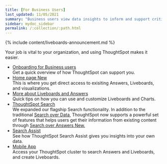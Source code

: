 ```yaml
---
title: [For Business Users]
last_updated: 11/05/2021
summary: "Business users view data insights to inform and support critical business decisions."
sidebar: mydoc_sidebar
permalink: /:collection/:path.html
---
```


{% include content/liveboards-announcement.md %}

Your job is vital to your organization, and using ThoughtSpot makes it easier.

<ul>
<li><a href="business-user-onboarding.html">Onboarding for Business users</a><br>Get a quick overview of how ThoughtSpot can support you.</li>
<li><a href="{{ "/end-user/thoughtspot-one/thoughtspot-one-homepage.html "| prepend: site.baseurl }}">Home page <span class="badge badge-update">New</span></a><br>This is where you get direct access to exisiting Answers, Liveboards, and visualizations.</li>
<li><a href="pinboards.html">More about Liveboards and Answers</a><br>Quick tips on how you can use and customize Liveboards and Charts.</li>
<li><a href="{{ "/end-user/search/search-overview.html "| prepend: site.baseurl }}">ThoughtSpot Search</a><br>We expanded our flagship Search functionality. In addition to the traditional <a href="{{ "/end-user/search/search-data.html "| prepend: site.baseurl }}">Search over Data</a>, ThoughtSpot now supports a powerful set of features that helps users get their information from existing content through <a href="{{ "/end-user/search/search-answers.html "| prepend: site.baseurl }}">Search over Answers <span class="badge badge-update">New</span>.</a></li>

<li><a href="search-assist.html">Search Assist</a><br>See how ThoughtSpot Search Assist gives you insights into your own data.</li>
<li><a href="{{ "/admin/mobile/use-mobile.html "| prepend: site.baseurl }}">Mobile App</a><br>Access your ThoughtSpot cluster to search Answers and Liveboards, and create Liveboards.</li>
</ul>
